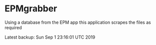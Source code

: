 # EPMgrabber
Using a database from the EPM app this application scrapes the files as required


Latest backup: Sun Sep 1 23:16:01 UTC 2019
